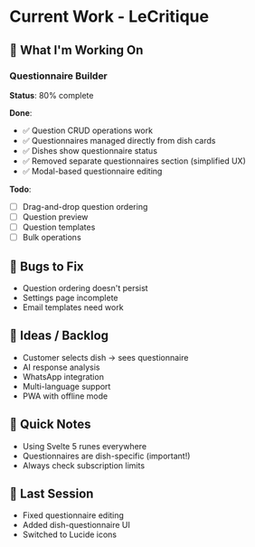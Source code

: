 # Current Work - LeCritique

## 🎯 What I'm Working On

### Questionnaire Builder
**Status**: 80% complete

**Done**:
- ✅ Question CRUD operations work
- ✅ Questionnaires managed directly from dish cards
- ✅ Dishes show questionnaire status
- ✅ Removed separate questionnaires section (simplified UX)
- ✅ Modal-based questionnaire editing

**Todo**:
- [ ] Drag-and-drop question ordering
- [ ] Question preview
- [ ] Question templates
- [ ] Bulk operations

## 🐛 Bugs to Fix
- Question ordering doesn't persist
- Settings page incomplete
- Email templates need work

## 💭 Ideas / Backlog
- Customer selects dish → sees questionnaire
- AI response analysis
- WhatsApp integration
- Multi-language support
- PWA with offline mode

## 📝 Quick Notes
- Using Svelte 5 runes everywhere
- Questionnaires are dish-specific (important!)
- Always check subscription limits

## 🔄 Last Session
- Fixed questionnaire editing
- Added dish-questionnaire UI
- Switched to Lucide icons